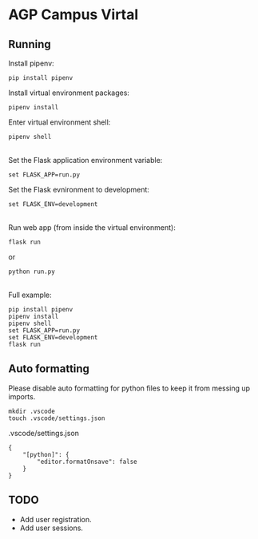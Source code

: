 # AGP Campus Virtal

## Running
Install pipenv:
```
pip install pipenv
```

Install virtual environment packages:
```
pipenv install
```

Enter virtual environment shell:
```
pipenv shell
```

\
Set the Flask application environment variable:
```
set FLASK_APP=run.py
```
Set the Flask evnironment to development:
```
set FLASK_ENV=development
```

\
Run web app (from inside the virtual environment):
```
flask run
```
or
```
python run.py
```
\
Full example:
```
pip install pipenv
pipenv install
pipenv shell
set FLASK_APP=run.py
set FLASK_ENV=development
flask run
```


## Auto formatting
Please disable auto formatting for python files to keep it from messing up imports.

```
mkdir .vscode
touch .vscode/settings.json
```
.vscode/settings.json
```
{
    "[python]": {
        "editor.formatOnsave": false
    }
}
```

## TODO
- Add user registration.
- Add user sessions.
